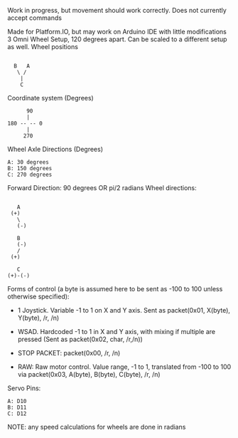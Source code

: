 Work in progress, but movement should work correctly. Does not currently accept commands

Made for Platform.IO, but may work on Arduino IDE with little modifications
3 Omni Wheel Setup,  120 degrees apart. Can be scaled to a different setup as well.
Wheel positions

```

  B   A
   \ /
    |
    C

```
 
Coordinate system (Degrees)

```
      90
      |
180 -- -- 0
      |
     270
```

Wheel Axle Directions (Degrees)

```
A: 30 degrees
B: 150 degrees
C: 270 degrees
```

Forward Direction:
90 degrees OR pi/2 radians
Wheel directions:

```
 
   A
 (+)
   \
   (-)

   B
   (-)
   /
 (+)    
    
   C
(+)-(-)
```

Forms of control (a byte is assumed here to be sent as -100 to 100 unless otherwise specified):

- 1 Joystick. Variable -1 to 1 on X and Y axis. Sent as packet(0x01, X(byte), Y(byte), /r, /n)

- WSAD. Hardcoded -1 to 1 in X and Y axis, with mixing if multiple are pressed (Sent as packet(0x02, char, /r,/n))

- STOP PACKET: packet(0x00, /r, /n)

- RAW: Raw motor control. Value range, -1 to 1, translated from -100 to 100 via packet(0x03, A(byte), B(byte), C(byte), /r, /n)

Servo Pins: 

```
A: D10
B: D11
C: D12
```

NOTE: any speed calculations for wheels are done in radians
